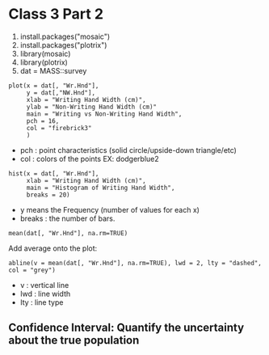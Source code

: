 # Class 3 Part 2
1. install.packages("mosaic")
2. install.packages("plotrix")
3. library(mosaic)
4. library(plotrix)
5. dat = MASS::survey
```
plot(x = dat[, "Wr.Hnd"], 
     y = dat[,"NW.Hnd"], 
     xlab = "Writing Hand Width (cm)",
     ylab = "Non-Writing Hand Width (cm)"
     main = "Writing vs Non-Writing Hand Width",
     pch = 16, 
     col = "firebrick3"
     )
```
+ pch : point characteristics (solid circle/upside-down triangle/etc)
+ col : colors of the points EX: dodgerblue2

```
hist(x = dat[, "Wr.Hnd"], 
     xlab = "Writing Hand Width (cm)",
     main = "Histogram of Writing Hand Width",
     breaks = 20)
```
+ y means the Frequency (number of values for each x)
+ breaks : the number of bars.

```
mean(dat[, "Wr.Hnd"], na.rm=TRUE)
```
Add average onto the plot: 
```
abline(v = mean(dat[, "Wr.Hnd"], na.rm=TRUE), lwd = 2, lty = "dashed", col = "grey")
```
+ v : vertical line
+ lwd : line width 
+ lty : line type

## Confidence Interval: Quantify the uncertainty about the true population


